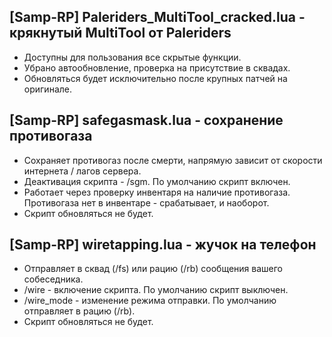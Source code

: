 ## [Samp-RP] Paleriders_MultiTool_cracked.lua - крякнутый MultiTool от Paleriders
- Доступны для пользования все скрытые функции.
- Убрано автообновление, проверка на присутствие в сквадах.
- Обновляться будет исключительно после крупных патчей на оригинале.

## [Samp-RP] safegasmask.lua - сохранение противогаза
- Сохраняет противогаз после смерти, напрямую зависит от скорости интернета / лагов сервера.
- Деактивация скрипта - /sgm. По умолчанию скрипт включен.
- Работает через проверку инвентаря на наличие противогаза. Противогаза нет в инвентаре - срабатывает, и наоборот.
- Скрипт обновляться не будет.

## [Samp-RP] wiretapping.lua - жучок на телефон
- Отправляет в сквад (/fs) или рацию (/rb) сообщения вашего собеседника.
- /wire - включение скрипта. По умолчанию скрипт выключен.
- /wire_mode - изменение режима отправки. По умолчанию отправляет в рацию (/rb).
- Скрипт обновляться не будет.
